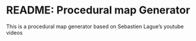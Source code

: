 # README: Procedural map Generator

This is a procedural map generator based on Sebastien Lague’s youtube videos

